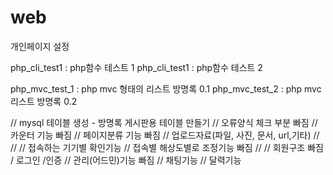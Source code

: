 # web
개인페이지 설정


php_cli_test1 : php함수 테스트 1
php_cli_test1 : php함수 테스트 2

php_mvc_test_1 : php mvc 형태의 리스트 방명록 0.1
php_mvc_test_2 : php mvc 리스트 방명록 0.2

// mysql 테이블 생성 - 방명록 게시판용 테이블 만들기
// 오류양식 체크 부분 빠짐
// 카운터 기능 빠짐
// 페이지분류 기능 빠짐
// 업로드자료(파일, 사진, 문서, url,기타)
//
//
// 접속하는 기기별 확인기능
// 접속별 해상도별로 조정기능 빠짐
//
// 회원구조 빠짐 / 로그인 /인증
// 관리(어드민)기능 빠짐
// 채팅기능
// 달력기능